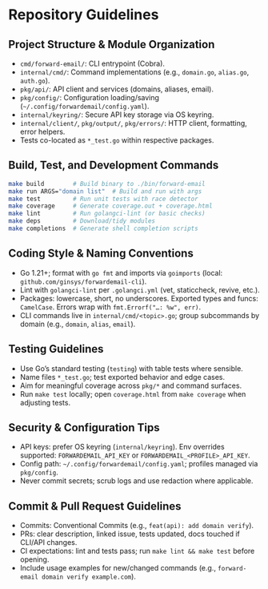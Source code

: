 # Repository Guidelines

## Project Structure & Module Organization
- `cmd/forward-email/`: CLI entrypoint (Cobra).
- `internal/cmd/`: Command implementations (e.g., `domain.go`, `alias.go`, `auth.go`).
- `pkg/api/`: API client and services (domains, aliases, email).
- `pkg/config/`: Configuration loading/saving (`~/.config/forwardemail/config.yaml`).
- `internal/keyring/`: Secure API key storage via OS keyring.
- `internal/client/`, `pkg/output/`, `pkg/errors/`: HTTP client, formatting, error helpers.
- Tests co-located as `*_test.go` within respective packages.

## Build, Test, and Development Commands
```bash
make build        # Build binary to ./bin/forward-email
make run ARGS="domain list"  # Build and run with args
make test         # Run unit tests with race detector
make coverage     # Generate coverage.out + coverage.html
make lint         # Run golangci-lint (or basic checks)
make deps         # Download/tidy modules
make completions  # Generate shell completion scripts
```

## Coding Style & Naming Conventions
- Go 1.21+; format with `go fmt` and imports via `goimports` (local: `github.com/ginsys/forwardemail-cli`).
- Lint with `golangci-lint` per `.golangci.yml` (vet, staticcheck, revive, etc.).
- Packages: lowercase, short, no underscores. Exported types and funcs: `CamelCase`. Errors wrap with `fmt.Errorf("…: %w", err)`.
- CLI commands live in `internal/cmd/<topic>.go`; group subcommands by domain (e.g., `domain`, `alias`, `email`).

## Testing Guidelines
- Use Go’s standard testing (`testing`) with table tests where sensible.
- Name files `*_test.go`; test exported behavior and edge cases.
- Aim for meaningful coverage across `pkg/*` and command surfaces.
- Run `make test` locally; open `coverage.html` from `make coverage` when adjusting tests.

## Security & Configuration Tips
- API keys: prefer OS keyring (`internal/keyring`). Env overrides supported: `FORWARDEMAIL_API_KEY` or `FORWARDEMAIL_<PROFILE>_API_KEY`.
- Config path: `~/.config/forwardemail/config.yaml`; profiles managed via `pkg/config`.
- Never commit secrets; scrub logs and use redaction where applicable.

## Commit & Pull Request Guidelines
- Commits: Conventional Commits (e.g., `feat(api): add domain verify`).
- PRs: clear description, linked issue, tests updated, docs touched if CLI/API changes.
- CI expectations: lint and tests pass; run `make lint && make test` before opening.
- Include usage examples for new/changed commands (e.g., `forward-email domain verify example.com`).
